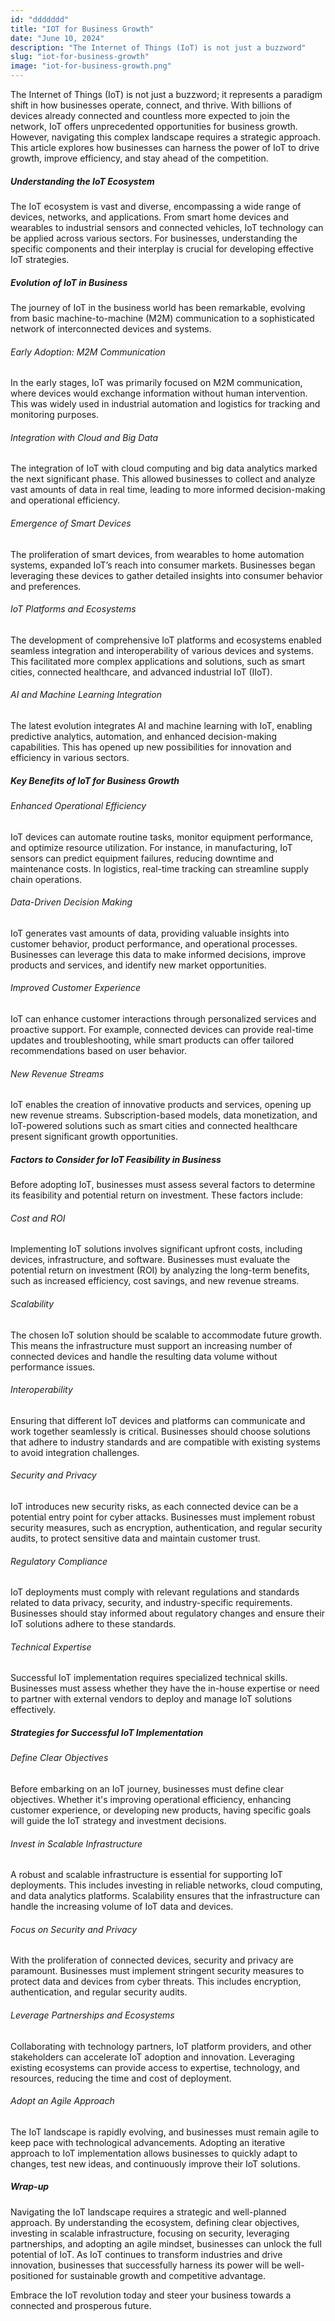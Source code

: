 ```yaml
---
id: "ddddddd"
title: "IOT for Business Growth"
date: "June 10, 2024"
description: "The Internet of Things (IoT) is not just a buzzword"
slug: "iot-for-business-growth"
image: "iot-for-business-growth.png"
---
```


The Internet of Things (IoT) is not just a buzzword; it represents a paradigm shift in how businesses operate, connect, and thrive. With billions of devices already connected and countless more expected to join the network, IoT offers unprecedented opportunities for business growth. However, navigating this complex landscape requires a strategic approach. This article explores how businesses can harness the power of IoT to drive growth, improve efficiency, and stay ahead of the competition.

##### Understanding the IoT Ecosystem

The IoT ecosystem is vast and diverse, encompassing a wide range of devices, networks, and applications. From smart home devices and wearables to industrial sensors and connected vehicles, IoT technology can be applied across various sectors. For businesses, understanding the specific components and their interplay is crucial for developing effective IoT strategies.

##### Evolution of IoT in Business

The journey of IoT in the business world has been remarkable, evolving from basic machine-to-machine (M2M) communication to a sophisticated network of interconnected devices and systems.

###### Early Adoption: M2M Communication

In the early stages, IoT was primarily focused on M2M communication, where devices would exchange information without human intervention. This was widely used in industrial automation and logistics for tracking and monitoring purposes.

###### Integration with Cloud and Big Data

The integration of IoT with cloud computing and big data analytics marked the next significant phase. This allowed businesses to collect and analyze vast amounts of data in real time, leading to more informed decision-making and operational efficiency.

###### Emergence of Smart Devices

The proliferation of smart devices, from wearables to home automation systems, expanded IoT’s reach into consumer markets. Businesses began leveraging these devices to gather detailed insights into consumer behavior and preferences.

###### IoT Platforms and Ecosystems

The development of comprehensive IoT platforms and ecosystems enabled seamless integration and interoperability of various devices and systems. This facilitated more complex applications and solutions, such as smart cities, connected healthcare, and advanced industrial IoT (IIoT).

###### AI and Machine Learning Integration

The latest evolution integrates AI and machine learning with IoT, enabling predictive analytics, automation, and enhanced decision-making capabilities. This has opened up new possibilities for innovation and efficiency in various sectors.

##### Key Benefits of IoT for Business Growth

###### Enhanced Operational Efficiency

IoT devices can automate routine tasks, monitor equipment performance, and optimize resource utilization. For instance, in manufacturing, IoT sensors can predict equipment failures, reducing downtime and maintenance costs. In logistics, real-time tracking can streamline supply chain operations.

###### Data-Driven Decision Making

IoT generates vast amounts of data, providing valuable insights into customer behavior, product performance, and operational processes. Businesses can leverage this data to make informed decisions, improve products and services, and identify new market opportunities.

###### Improved Customer Experience

IoT can enhance customer interactions through personalized services and proactive support. For example, connected devices can provide real-time updates and troubleshooting, while smart products can offer tailored recommendations based on user behavior.

###### New Revenue Streams

IoT enables the creation of innovative products and services, opening up new revenue streams. Subscription-based models, data monetization, and IoT-powered solutions such as smart cities and connected healthcare present significant growth opportunities.

##### Factors to Consider for IoT Feasibility in Business

Before adopting IoT, businesses must assess several factors to determine its feasibility and potential return on investment. These factors include:

###### Cost and ROI

Implementing IoT solutions involves significant upfront costs, including devices, infrastructure, and software. Businesses must evaluate the potential return on investment (ROI) by analyzing the long-term benefits, such as increased efficiency, cost savings, and new revenue streams.

###### Scalability

The chosen IoT solution should be scalable to accommodate future growth. This means the infrastructure must support an increasing number of connected devices and handle the resulting data volume without performance issues.

###### Interoperability

Ensuring that different IoT devices and platforms can communicate and work together seamlessly is critical. Businesses should choose solutions that adhere to industry standards and are compatible with existing systems to avoid integration challenges.

###### Security and Privacy

IoT introduces new security risks, as each connected device can be a potential entry point for cyber attacks. Businesses must implement robust security measures, such as encryption, authentication, and regular security audits, to protect sensitive data and maintain customer trust.

###### Regulatory Compliance

IoT deployments must comply with relevant regulations and standards related to data privacy, security, and industry-specific requirements. Businesses should stay informed about regulatory changes and ensure their IoT solutions adhere to these standards.

###### Technical Expertise

Successful IoT implementation requires specialized technical skills. Businesses must assess whether they have the in-house expertise or need to partner with external vendors to deploy and manage IoT solutions effectively.

##### Strategies for Successful IoT Implementation

###### Define Clear Objectives

Before embarking on an IoT journey, businesses must define clear objectives. Whether it's improving operational efficiency, enhancing customer experience, or developing new products, having specific goals will guide the IoT strategy and investment decisions.

###### Invest in Scalable Infrastructure

A robust and scalable infrastructure is essential for supporting IoT deployments. This includes investing in reliable networks, cloud computing, and data analytics platforms. Scalability ensures that the infrastructure can handle the increasing volume of IoT data and devices.

###### Focus on Security and Privacy

With the proliferation of connected devices, security and privacy are paramount. Businesses must implement stringent security measures to protect data and devices from cyber threats. This includes encryption, authentication, and regular security audits.

###### Leverage Partnerships and Ecosystems

Collaborating with technology partners, IoT platform providers, and other stakeholders can accelerate IoT adoption and innovation. Leveraging existing ecosystems can provide access to expertise, technology, and resources, reducing the time and cost of deployment.

###### Adopt an Agile Approach

The IoT landscape is rapidly evolving, and businesses must remain agile to keep pace with technological advancements. Adopting an iterative approach to IoT implementation allows businesses to quickly adapt to changes, test new ideas, and continuously improve their IoT solutions.

##### Wrap-up

Navigating the IoT landscape requires a strategic and well-planned approach. By understanding the ecosystem, defining clear objectives, investing in scalable infrastructure, focusing on security, leveraging partnerships, and adopting an agile mindset, businesses can unlock the full potential of IoT. As IoT continues to transform industries and drive innovation, businesses that successfully harness its power will be well-positioned for sustainable growth and competitive advantage.

Embrace the IoT revolution today and steer your business towards a connected and prosperous future.